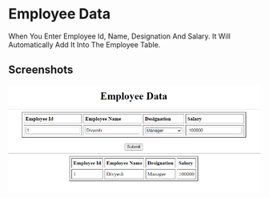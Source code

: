 # Employee Data
When You Enter Employee Id, Name, Designation And Salary.
It Will Automatically Add It Into The Employee Table.

## Screenshots

![Employee Data](https://github.com/Divyesh1692/javascript/blob/master/Table/table.png?raw=true)

